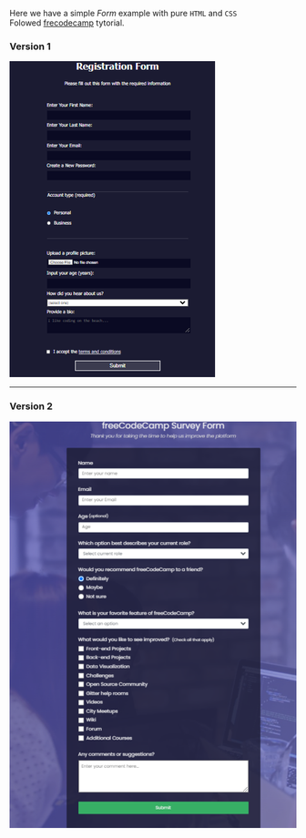 Here we have a simple *Form* example with pure ```HTML``` and ```CSS```<br>
Folowed [frecodecamp](https://www.freecodecamp.org/learn/2022/responsive-web-design/learn-html-forms-by-building-a-registration-form/step-1) tytorial.


### Version 1
![](./FormType1.png)

----
### Version 2
![](./FormType2.png)

